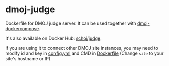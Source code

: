 # dmoj-judge
Dockerfile for DMOJ judge server. It can be used together with [dmoj-dockercompose](https://github.com/schoj/dmoj-dockercompose).

It's also available on Docker Hub: [schoj/judge](https://hub.docker.com/r/schoj/judge).

If you are using it to connect other DMOJ site instances, you may need to modify id and key in [config.yml](https://github.com/SchOJ/dmoj-judge/blob/master/config.yml) and CMD in [Dockerfile](https://github.com/SchOJ/dmoj-judge/blob/master/Dockerfile#L19) (Change `site` to your site's hostname or IP)
